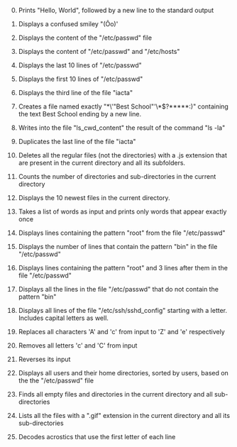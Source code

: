 0. Prints "Hello, World", followed by a new line to the standard output

1. Displays a confused smiley "(Ôo)'

2. Displays the content of the "/etc/passwd" file

3. Displays the content of "/etc/passwd" and "/etc/hosts"

4. Displays the last 10 lines of "/etc/passwd"

5. Displays the first 10 lines of "/etc/passwd"

6. Displays the third line of the file "iacta"

7. Creates a file named exactly "\*\\'"Best School"\'\\*$\?\*\*\*\*\*:)" containing the text Best School ending by a new line.

8. Writes into the file "ls_cwd_content" the result of the command "ls -la"

9. Duplicates the last line of the file "iacta"

10. Deletes all the regular files (not the directories) with a .js extension that are present in the current directory and all its subfolders.

11. Counts the number of directories and sub-directories in the current directory

12. Displays the 10 newest files in the current directory.

13. Takes a list of words as input and prints only words that appear exactly once

14. Displays lines containing the pattern "root" from the file "/etc/passwd"

15. Displays the number of lines that contain the pattern "bin" in the file "/etc/passwd"

16. Displays lines containing the pattern "root" and 3 lines after them in the file "/etc/passwd"

17. Displays all the lines in the file "/etc/passwd" that do not contain the pattern "bin"

18. Displays all lines of the file "/etc/ssh/sshd_config" starting with a letter. Includes capital letters as well.

19. Replaces all characters 'A' and 'c' from input to 'Z' and 'e' respectively

20. Removes all letters 'c' and 'C' from input

21. Reverses its input

22. Displays all users and their home directories, sorted by users, based on the the "/etc/passwd" file

100. Finds all empty files and directories in the current directory and all sub-directories

101. Lists all the files with a ".gif" extension in the current directory and all its sub-directories

102. Decodes acrostics that use the first letter of each line
